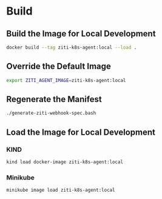 
# Build

## Build the Image for Local Development

```bash
docker build --tag ziti-k8s-agent:local --load .
```

## Override the Default Image

```bash
export ZITI_AGENT_IMAGE=ziti-k8s-agent:local
```

## Regenerate the Manifest

```bash
./generate-ziti-webhook-spec.bash
```

## Load the Image for Local Development

### KIND

```bash
kind load docker-image ziti-k8s-agent:local
```

### Minikube

```bash
minikube image load ziti-k8s-agent:local
```
